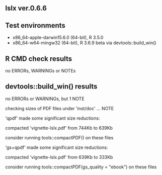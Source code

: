 ## lslx ver.0.6.6

## Test environments
* x86_64-apple-darwin15.6.0 (64-bit), R 3.5.0
* x86_64-w64-mingw32 (64-bit), R 3.6.9 beta via devtools::build_win()

## R CMD check results
no ERRORs, WARNINGs or NOTEs

## devtools::build_win() results
no ERRORs or WARNINGs, but 1 NOTE

  checking sizes of PDF files under 'inst/doc' ... NOTE

  'qpdf' made some significant size reductions: 

  compacted 'vignette-lslx.pdf' from 744Kb to 639Kb

  consider running tools::compactPDF() on these files

  'gs+qpdf' made some significant size reductions:

  compacted 'vignette-lslx.pdf' from 639Kb to 333Kb

  consider running tools::compactPDF(gs_quality = "ebook") on these files
